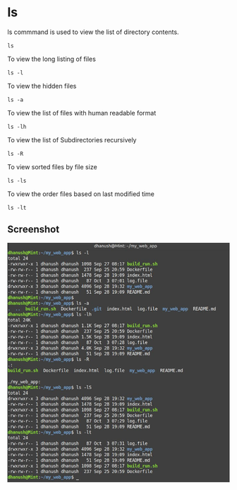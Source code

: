 # ls


ls commmand is used to view the list of directory contents.
```
ls
```


To view the long listing of files
```
ls -l
```

To view the hidden files
```
ls -a
```


To view the list of files with human readable format
```
ls -lh
```


To view the list of Subdirectories recursively
```
ls -R
```


To view sorted files by file size
```
ls -ls
```


To view the order files based on last modified time
```
ls -lt
```

## Screenshot

![list](screenshots/ls.jpeg)

